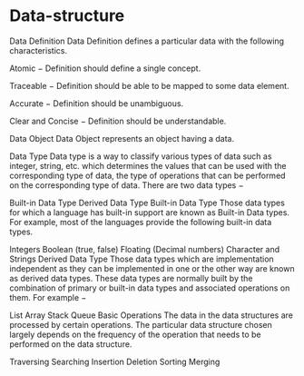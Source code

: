 # Data-structure
Data Definition
Data Definition defines a particular data with the following characteristics.

Atomic − Definition should define a single concept.

Traceable − Definition should be able to be mapped to some data element.

Accurate − Definition should be unambiguous.

Clear and Concise − Definition should be understandable.

Data Object
Data Object represents an object having a data.

Data Type
Data type is a way to classify various types of data such as integer, string, etc. which determines the values that can be used with the corresponding type of data, the type of operations that can be performed on the corresponding type of data. There are two data types −

Built-in Data Type
Derived Data Type
Built-in Data Type
Those data types for which a language has built-in support are known as Built-in Data types. For example, most of the languages provide the following built-in data types.

Integers
Boolean (true, false)
Floating (Decimal numbers)
Character and Strings
Derived Data Type
Those data types which are implementation independent as they can be implemented in one or the other way are known as derived data types. These data types are normally built by the combination of primary or built-in data types and associated operations on them. For example −

List
Array
Stack
Queue
Basic Operations
The data in the data structures are processed by certain operations. The particular data structure chosen largely depends on the frequency of the operation that needs to be performed on the data structure.

Traversing
Searching
Insertion
Deletion
Sorting
Merging
